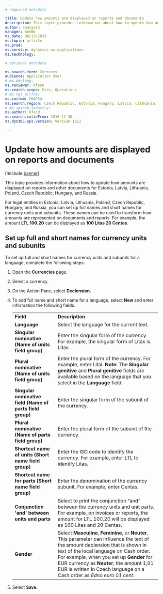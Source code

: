 ```yaml
---
# required metadata

title: Update how amounts are displayed on reports and documents
description: This topic provides information about how to update how amounts are displayed on reports and other documents for Estonia, Latvia, Lithuania, Poland, Czech Republic, Hungary, and Russia.
author: anasyash
manager: AnnBe
ms.date: 08/13/2019
ms.topic: article
ms.prod: 
ms.service: dynamics-ax-applications
ms.technology: 

# optional metadata

ms.search.form: Currency
audience: Application User
# ms.devlang: 
ms.reviewer: kfend
ms.search.scope: Core, Operations
# ms.tgt_pltfrm: 
ms.custom: 264254
ms.search.region: Czech Republic, Estonia, Hungary, Latvia, Lithuania, Poland, Russia
# ms.search.industry: 
ms.author: kfend
ms.search.validFrom: 2016-11-30
ms.dyn365.ops.version: Version 1611

---
```


# Update how amounts are displayed on reports and documents

[!include [banner](../includes/banner.md)]

This topic provides information about how to update how amounts are displayed on reports and other documents for Estonia, Latvia, Lithuania, Poland, Czech Republic, Hungary, and Russia.

For legal entities in Estonia, Latvia, Lithuania, Poland, Czech Republic, Hungary, and Russia, you can set up full names and short names for currency units and subunits. These names can be used to transform how amounts are represented on documents and reports. For example, the amount **LTL 100.20** can be displayed as **100 Litas 20 Centas**.

## Set up full and short names for currency units and subunits
To set up full and short names for currency units and subunits for a language, complete the following steps:

1. Open the **Currencies** page.
2. Select a currency.
3. On the Action Pane, select **Declension**.
4. To add full name and short name for a language, select **New** and enter information the following fields.

   |                                                                        |                                                                                                                                                                                                                                                                        |
   |------------------------------------------------------------------------|------------------------------------------------------------------------------------------------------------------------------------------------------------------------------------------------------------------------------------------------------------------------|
   |                         <strong>Field</strong>                         |                                                                                                                      <strong>Description</strong>                                                                                                                      |
   |                       <strong>Language</strong>                        |                                                                                                               Select the language for the current text.                                                                                                                |
   |    <strong>Singular nominative (Name of units field group)</strong>    |                                                                                       Enter the singular form of the currency. For example, the singular form of Litas is Litas.                                                                                       |
   |     <strong>Plural nominative (Name of units field group)</strong>     | Enter the plural form of the currency. For example, enter Litai. <strong>Note</strong>: The <strong>Singular genitive</strong> and <strong>Plural genitive</strong> fields are available based on the language that you select in the <strong>Language</strong> field. |
   | <strong>Singular nominative field (Name of parts field group)</strong> |                                                                                                        Enter the singular form of the subunit of the currency.                                                                                                         |
   |     <strong>Plural nominative (Name of parts field group)</strong>     |                                                                                                         Enter the plural form of the subunit of the currency.                                                                                                          |
   |    <strong>Shortcut name of units (Short name field group)</strong>    |                                                                                         Enter the ISO code to identify the currency. For example, enter LTL to identify Litas.                                                                                         |
   |   <strong>Shortcut name for parts (Short name field group)</strong>    |                                                                                               Enter the denomination of the currency subunit. For example, enter Centas.                                                                                               |
   |       <strong>Conjunction 'and' between units and parts</strong>       |                                     Select to print the conjunction “and” between the currency units and unit parts. For example, on invoices or reports, the amount for LTL 100.20 will be displayed as 100 Litas and 20 Centas.                                      |
   |       <strong>Gender</strong>       |  Select **Masculine**, **Feminine**, or **Neuter**. This parameter can influence the text of the amount declension that is shown in text of the local language on Cash order. For example, when you set up **Gender** for EUR currency as **Neuter**, the amount 1,01 EUR is written in Czech language on a Cash order as *Edno euro 01 cent*.  |

5. Select **Save**.

